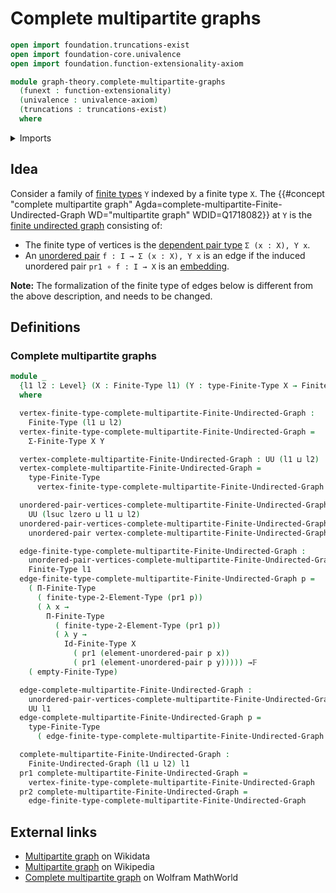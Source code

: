 # Complete multipartite graphs

```agda
open import foundation.truncations-exist
open import foundation-core.univalence
open import foundation.function-extensionality-axiom

module graph-theory.complete-multipartite-graphs
  (funext : function-extensionality)
  (univalence : univalence-axiom)
  (truncations : truncations-exist)
  where
```

<details><summary>Imports</summary>

```agda
open import foundation.universe-levels
open import foundation.unordered-pairs funext univalence truncations

open import graph-theory.finite-graphs funext univalence truncations

open import univalent-combinatorics.2-element-types funext univalence truncations
open import univalent-combinatorics.dependent-function-types funext univalence truncations
open import univalent-combinatorics.dependent-pair-types funext univalence truncations
open import univalent-combinatorics.equality-finite-types funext univalence truncations
open import univalent-combinatorics.finite-types funext univalence truncations
open import univalent-combinatorics.function-types funext univalence truncations
```

</details>

## Idea

Consider a family of [finite types](univalent-combinatorics.finite-types.md) `Y`
indexed by a finite type `X`. The
{{#concept "complete multipartite graph" Agda=complete-multipartite-Finite-Undirected-Graph WD="multipartite graph" WDID=Q1718082}}
at `Y` is the [finite undirected graph](graph-theory.finite-graphs.md)
consisting of:

- The finite type of vertices is the
  [dependent pair type](univalent-combinatorics.dependent-pair-types.md)
  `Σ (x : X), Y x`.
- An [unordered pair](foundation.unordered-pairs.md) `f : I → Σ (x : X), Y x` is
  an edge if the induced unordered pair `pr1 ∘ f : I → X` is an
  [embedding](foundation-core.embeddings.md).

**Note:** The formalization of the finite type of edges below is different from
the above description, and needs to be changed.

## Definitions

### Complete multipartite graphs

```agda
module _
  {l1 l2 : Level} (X : Finite-Type l1) (Y : type-Finite-Type X → Finite-Type l2)
  where

  vertex-finite-type-complete-multipartite-Finite-Undirected-Graph :
    Finite-Type (l1 ⊔ l2)
  vertex-finite-type-complete-multipartite-Finite-Undirected-Graph =
    Σ-Finite-Type X Y

  vertex-complete-multipartite-Finite-Undirected-Graph : UU (l1 ⊔ l2)
  vertex-complete-multipartite-Finite-Undirected-Graph =
    type-Finite-Type
      vertex-finite-type-complete-multipartite-Finite-Undirected-Graph

  unordered-pair-vertices-complete-multipartite-Finite-Undirected-Graph :
    UU (lsuc lzero ⊔ l1 ⊔ l2)
  unordered-pair-vertices-complete-multipartite-Finite-Undirected-Graph =
    unordered-pair vertex-complete-multipartite-Finite-Undirected-Graph

  edge-finite-type-complete-multipartite-Finite-Undirected-Graph :
    unordered-pair-vertices-complete-multipartite-Finite-Undirected-Graph →
    Finite-Type l1
  edge-finite-type-complete-multipartite-Finite-Undirected-Graph p =
    ( Π-Finite-Type
      ( finite-type-2-Element-Type (pr1 p))
      ( λ x →
        Π-Finite-Type
          ( finite-type-2-Element-Type (pr1 p))
          ( λ y →
            Id-Finite-Type X
              ( pr1 (element-unordered-pair p x))
              ( pr1 (element-unordered-pair p y))))) →𝔽
    ( empty-Finite-Type)

  edge-complete-multipartite-Finite-Undirected-Graph :
    unordered-pair-vertices-complete-multipartite-Finite-Undirected-Graph →
    UU l1
  edge-complete-multipartite-Finite-Undirected-Graph p =
    type-Finite-Type
      ( edge-finite-type-complete-multipartite-Finite-Undirected-Graph p)

  complete-multipartite-Finite-Undirected-Graph :
    Finite-Undirected-Graph (l1 ⊔ l2) l1
  pr1 complete-multipartite-Finite-Undirected-Graph =
    vertex-finite-type-complete-multipartite-Finite-Undirected-Graph
  pr2 complete-multipartite-Finite-Undirected-Graph =
    edge-finite-type-complete-multipartite-Finite-Undirected-Graph
```

## External links

- [Multipartite graph](https://www.wikidata.org/entity/Q1718082) on Wikidata
- [Multipartite graph](https://en.wikipedia.org/wiki/Multipartite_graph) on
  Wikipedia
- [Complete multipartite graph](https://mathworld.wolfram.com/CompleteMultipartiteGraph.html)
  on Wolfram MathWorld
